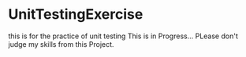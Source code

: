 # UnitTestingExercise
this is for the practice of unit testing
This is in Progress... PLease don't judge my skills from this Project.
